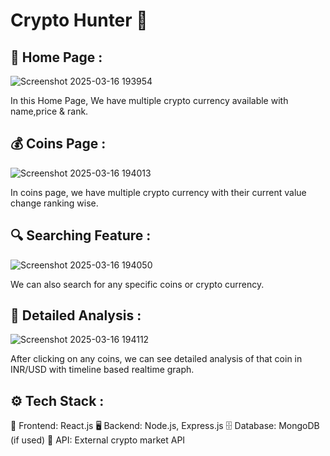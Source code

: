 # Crypto Hunter 🚀

## 🏡 Home Page :

![Screenshot 2025-03-16 193954](https://github.com/user-attachments/assets/4735f052-57fe-4ce2-a4b4-78e1ef325313)

In this Home Page, We have multiple crypto currency available with name,price & rank.

## 💰 Coins Page :

![Screenshot 2025-03-16 194013](https://github.com/user-attachments/assets/6e312048-b637-415c-ad71-7c0a28713694)

In coins page, we have multiple crypto currency with their current value change ranking wise.

## 🔍 Searching Feature :

![Screenshot 2025-03-16 194050](https://github.com/user-attachments/assets/f20f3304-694a-4623-bb0c-dfbdbb8cd8be)

We can also search for any specific coins or crypto currency.

## 📜 Detailed Analysis :

![Screenshot 2025-03-16 194112](https://github.com/user-attachments/assets/dc56c388-d8eb-49c8-a722-4fa5b4f4b996)

After clicking on any coins, we can see detailed analysis of that coin in INR/USD with timeline based realtime graph.

## ⚙️ Tech Stack :

🎨 Frontend: React.js
🖥️ Backend: Node.js, Express.js
🗄️ Database: MongoDB (if used)
🔗 API: External crypto market API
